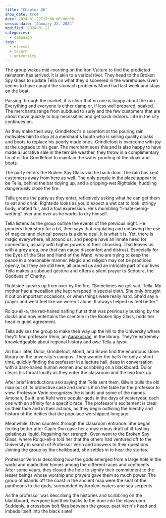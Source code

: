 ```yaml
---
title: "Chapter 26"
show_date: true
date: 2024-01-22T17:00:00-00:00
sessiondate: "January 22, 2024"
modified: 2024-01-22
categories:
  - campaign
tags:
  - elsemar
  - tavern
  - university
---
```


The group wakes mid-morning on the Iron Vulture to find the predicted rainstorm has arrived. 
It is akin to a verical river. They head to the Broken Spy Glass to update Tella on what
they discovered in the warehouse. Gven seems to have caught the stomach problems Mond had
last week and stays on the boat.

Passing through the market, it is clear that no one is happy about the rain. Everything and
everyone is either damp or, if less well prepared, soaked. The merchants range from subdued
to surly and the few customers that are about move quickly to buy necessities and get back
indoors. Life in the city continues on.

As they make their way, Grindlefoot's discomfort at the pouring rain motivates him to stop
at a merchant's booth who is selling quality cloaks and boots to replace his poorly made ones.
Grindlefoot is overcome with joy at the upgrade to his gear. The merchant sees this and is also
happy to have made a lucrative sale in the terrible weather, they throw in a complimentary
tin of oil for Grindlefoot to maintain the water proofing of the cloak and boots.

The party enters the Broken Spy Glass via the back door. The rain has kept customers away from
here as well. The only people in the place appear to be Tella, behind the bar tidying up, and
a dripping-wet Rightside, huddling dangerously close the fire.

Tella greets the party as they enter, reflexively asking what he can get them to eat and drink.
Rightside looks as you'd expect a wet cat to look: stringy body, matted fur, and a foul
expression. He's mumbling "I-hate-being-wetting" over and over as he works to dry himself.

Tella listens as the group outline the events of the previous night. He ponders their story
for a bit, then says that regulating and outlawing the use of magical and clerical powers is
a done deal. It is what it is. Yet, there is magic everywhere, all around us, and people have
an innate need for connection, usually with higher powers of their choosing. That leaves us
with a grey area, one that can cause discomfort and distrust. Especially for the Eyes of the
Star and Hand of the Wand, who are trying to keep the peace in a reasonable manner. Magic and
religion may not be practiced openly, but they are still here, all around us and an intricate
part of our lives. Tella makes a subdued gesture and offers a silent prayer to Sedocra, the
Goddess of Charity. 

Rightside speaks up from over by the fire, "Sometimes we get sad, Tella. My mother had a medallion she kept wrapped in special cloth. She only brought it out on important occasions, or when things were really hard. She'd say a prayer and we'd feel like we weren't alone. It always helped us feel better."

Ro'qu-ell-a, the red-haired halfing flutist that was previously busking by the docks and now
entertains the clientele in the Broken Spy Glass, nods her head in quiet agreement.

Tella advises the group to make their way up the hill to the University where they'll find
professor Verin, an [Aarakocran](https://www.dndbeyond.com/races/4-aarakocra), in the library.
They're extremely knowledgeable about regional history and owe Tella a favor.

An hour later, Dolor, Grindlefoot, Mond, and Bilwin find the enormous stone library on the
unversity's campus. They wander the halls for only a short time, quickly finding the professor
in a lecture hall, deep in conversation with a dark-haired human women and scribbling on a
blackboard. Dolor clears his throat loudly as they enter the classroom and the two look up.

After brief introductions and saying that Tella sent them, Bilwin pulls the old map out of
its protective case and unrolls it on the table for the professor to view. Professor Verin
recognizes the islands and some of the names. Amonah, Ba-it, and Kuht were popular gods in
the days of yesteryear, each one with an affinity for a specific race. The professor's
excitement is clear on their face and in their actions, as they begin outlining the hierchy
and history of the deities that the populace worshipped long ago.

Meanwhile, Gven saunters through the classroom entrance. She began feeling better after
Cap'n Don gave her a mysterious draft of ill-tasting gelatinous liquid. Regaining her
strength, Gven went to the Broken Spy Glass, where Ro'qu-ell-a told her that the
others had ventured off to the University in search of Professor Verin and answers to
their questions. Joining the group by the chalkboard, she settles in to hear the stories. 

Professor Verin is describing how the gods emerged from a large hole in the world and made
their homes among the different races and continents. After some years, they closed the hole
to signify their commitment to the lesser beings whose worship and prayers gave them so much
power. The group of islands off the coast in the ancient map were the seat of the pantheons
to the gods, surrounded by turblent waters and sea serpents.

As the professor was describing the histories and scribbling on the blackboard, everyone had
their backs to the door into the classroom. Suddenly, a crossbow bolt flies between the group,
past Verin's head and imbeds itself into the black slate!

<!-- Originally written by Liam and edited by Tod -->

<!--

## Liam's original notes 

The big rain storm has arrived and it is pouring down in sheets.  Everything damp or soaked. 

The market is very subdued.  

(What did we get for food?) 

We Go to see Tella

### Tavern

Tella: 
Talks about how regulating / outlawing use of magical and clerical powers is what it is but magic everywhere (including people such as Mond) and the people still have an innate need for connection with higher powers of their choosing.
So there is a grey area. The Eyes of the Star and Hands of the Wand keep the peace.   Magic and Religion may not be practiced openly, but they are still there. 

Rightside says:
Sometimes we get sad. 
Mother had a medalion in the house 

Tella:
Goddess of charity - Sedocra - 

Red headed halfling still working at the pub:
Ro'qu-ell-a

University - City Center - Uphill from the doughnut shop
Prof. Verin - Aarakocra

### Out in the Rain

Grindlefoot buys a quality cloak and boots - So happy, best thing ever
Complimentary tin of oil to maintain water proofing

### University

Find our way up hill to the University and then to the library 
Stone construction

Up the stairs to find Verin in a class/research/lecture hall

Ancient seat of the all the pantheons of the gods of the modern world
Group of Islands off the mainland 
Turbulent waters and sea serpents 

Many gods, different for each  race, but the same story
Don't know what or who the gods are, but they are powerful and derive energy from worship.  Story goes at one point there was a hole in the earth from which the gods emerged. Made their home in different aspects.  And then they closed the hole. 

Map we found with the islands is in rough agreement with professor's understanding

Amonna, Ba-it, Kuht,  

Student, TA was interested in these talk, Dark hair, human, Julianne.

Crossbow imbeds in the blackboard near Verins head and we turn to see: 
* 2 Cloaked figures 
* 3 others in leather armor

-->
